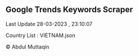 

## Google Trends Keywords Scraper 
 
Last Update 28-03-2023 , 23:10:07

Country List :
VIETNAM.json



© Abdul Muttaqin 
